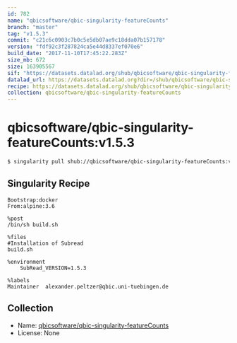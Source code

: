 ```yaml
---
id: 782
name: "qbicsoftware/qbic-singularity-featureCounts"
branch: "master"
tag: "v1.5.3"
commit: "c21c6c0903c7b0c5e5db07ae9c18dda07b157178"
version: "fdf92c3f287824ca5e44d8337ef070e6"
build_date: "2017-11-10T17:45:22.283Z"
size_mb: 672
size: 163905567
sif: "https://datasets.datalad.org/shub/qbicsoftware/qbic-singularity-featureCounts/v1.5.3/2017-11-10-c21c6c09-fdf92c3f/fdf92c3f287824ca5e44d8337ef070e6.simg"
datalad_url: https://datasets.datalad.org?dir=/shub/qbicsoftware/qbic-singularity-featureCounts/v1.5.3/2017-11-10-c21c6c09-fdf92c3f/
recipe: https://datasets.datalad.org/shub/qbicsoftware/qbic-singularity-featureCounts/v1.5.3/2017-11-10-c21c6c09-fdf92c3f/Singularity
collection: qbicsoftware/qbic-singularity-featureCounts
---
```


# qbicsoftware/qbic-singularity-featureCounts:v1.5.3

```bash
$ singularity pull shub://qbicsoftware/qbic-singularity-featureCounts:v1.5.3
```

## Singularity Recipe

```singularity
Bootstrap:docker
From:alpine:3.6

%post
/bin/sh build.sh

%files
#Installation of Subread
build.sh

%environment
    SubRead_VERSION=1.5.3

%labels
Maintainer	alexander.peltzer@qbic.uni-tuebingen.de
```

## Collection

 - Name: [qbicsoftware/qbic-singularity-featureCounts](https://github.com/qbicsoftware/qbic-singularity-featureCounts)
 - License: None

